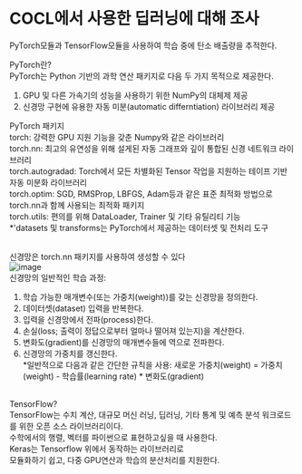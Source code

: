 # COCL에서 사용한 딥러닝에 대해 조사
PyTorch모듈과 TensorFlow모듈을 사용하여 학습 중에 탄소 배출량을 추적한다.

PyTorch란?<br/>
PyTorch는 Python 기반의 과학 연산 패키지로 다음 두 가지 목적으로 제공한다.<br/>
1. GPU 및 다른 가속기의 성능을 사용하기 위한 NumPy의 대체제 제공<br/>
2. 신경망 구현에 유용한 자동 미분(automatic differntiation) 라이브러리 제공<br/>

PyTorch 패키지<br/>
torch: 강력한 GPU 지원 기능을 갖춘 Numpy와 같은 라이브러리<br/>
torch.nn: 최고의 유연성을 위해 설게된 자동 그래프와 깊이 통합된 신경 네트워크 라이브러리<br/>
torch.autogradad: Torch에서 모든 차별화된 Tensor 작업을 지원하는 테이프 기반 자동 미분화 라이브러리<br/>
torch.optim: SGD, RMSProp, LBFGS, Adam등과 같은 표준 최적화 방법으로 torch.nn과 함께 사용되는 최적화 패키지<br/>
torch.utils: 편의를 위해 DataLoader, Trainer 및 기타 유틸리티 기능<br/>
*'datasets 및 transforms는 PyTorch에서 제공하는 데이터셋 및 전처리 도구<br/><br/>

신경망은 torch.nn 패키지를 사용하여 생성할 수 있다<br/>
![image](https://github.com/yewon0325/COCL-PVwatts/assets/147733678/f4953186-a7fb-4b9d-b735-73ef9644885a)
<br/>
신경망의 일반적인 학습 과정:<br/>
1. 학습 가능한 매개변수(또는 가중치(weight))를 갖는 신경망을 정의한다.<br/>
2. 데이터셋(dataset) 입력을 반복한다.<br/>
3. 입력을 신경망에서 전파(process)한다.<br/>
4. 손실(loss; 출력이 정답으로부터 얼마나 떨어져 있는지)을 계산한다.<br/>
5. 변화도(gradient)를 신경망의 매개변수들에 역으로 전파한다.<br/>
6. 신경망의 가중치를 갱신한다.<br/>
*일반적으로 다음과 같은 간단한 규칙을 사용: 새로운 가중치(weight) = 가중치(weight) - 학습률(learning rate) * 변화도(gradient)<br/><br/>

TensorFlow?<br/>
TensorFlow는 수치 계산, 대규모 머신 러닝, 딥러닝, 기타 통계 및 예측 분석 워크로드를 위한 오픈 소스 라이브러리이다.<br/>
수학에서의 행렬, 벡터를 파이썬으로 표현하고싶을 때 사용한다.<br/>
Keras는 Tensorflow 위에서 동작하는 라이브러리로<br/>
모듈화하기 쉽고, 다중 GPU연산과 학습의 분산처리를 지원한다.<br/>
